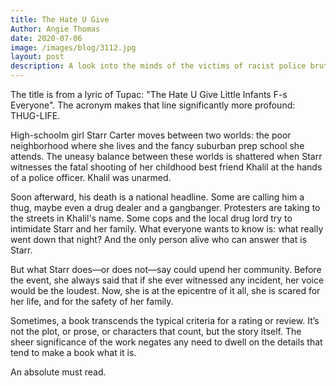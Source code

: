 ```yaml
---
title: The Hate U Give
Author: Angie Thomas
date: 2020-07-06
image: /images/blog/3112.jpg
layout: post
description: A look into the minds of the victims of racist police brutality, and what sends them over the breaking point
---
```


The title is from a lyric of Tupac: "The Hate U Give Little Infants F-s Everyone". The acronym makes that line significantly more profound: THUG-LIFE.

High-schoolm girl Starr Carter moves between two worlds: the poor neighborhood where she lives and the fancy suburban prep school she attends. The uneasy balance between these worlds is shattered when Starr witnesses the fatal shooting of her childhood best friend Khalil at the hands of a police officer. Khalil was unarmed.

Soon afterward, his death is a national headline. Some are calling him a thug, maybe even a drug dealer and a gangbanger. Protesters are taking to the streets in Khalil's name. Some cops and the local drug lord try to intimidate Starr and her family. What everyone wants to know is: what really went down that night? And the only person alive who can answer that is Starr.

But what Starr does—or does not—say could upend her community. Before the event, she always said that if she ever witnessed any incident, her voice would be the loudest. Now, she is at the epicentre of it all, she is scared for her life, and for the safety of her family.

Sometimes, a book transcends the typical criteria for a rating or review. It’s not the plot, or prose, or characters that count, but the story itself. The sheer significance of the work negates any need to dwell on the details that tend to make a book what it is.

An absolute must read.
